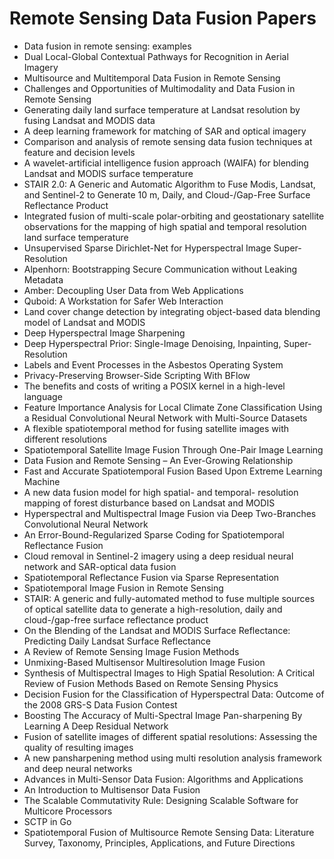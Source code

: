 # Remote Sensing Data Fusion Papers

<ul>

                             

 <li><a target="_blank" href="https://github.com/manjunath5496/Remote-Sensing-Data-Fusion-Papers/blob/master/d(1).pdf" style="text-decoration:none;">Data fusion in remote sensing: examples</a></li>

 <li><a target="_blank" href="https://github.com/manjunath5496/Remote-Sensing-Data-Fusion-Papers/blob/master/d(2).pdf" style="text-decoration:none;">Dual Local-Global Contextual Pathways for Recognition in Aerial Imagery</a></li>

<li><a target="_blank" href="https://github.com/manjunath5496/Remote-Sensing-Data-Fusion-Papers/blob/master/d(3).pdf" style="text-decoration:none;">Multisource and Multitemporal Data Fusion in Remote Sensing</a></li>
 <li><a target="_blank" href="https://github.com/manjunath5496/Remote-Sensing-Data-Fusion-Papers/blob/master/d(4).pdf" style="text-decoration:none;">Challenges and Opportunities of Multimodality and Data Fusion in Remote Sensing</a></li>                              
<li><a target="_blank" href="https://github.com/manjunath5496/Remote-Sensing-Data-Fusion-Papers/blob/master/d(5).pdf" style="text-decoration:none;">Generating daily land surface temperature at Landsat resolution by fusing Landsat and MODIS data</a></li>
<li><a target="_blank" href="https://github.com/manjunath5496/Remote-Sensing-Data-Fusion-Papers/blob/master/d(6).pdf" style="text-decoration:none;">A deep learning framework for matching of SAR and optical imagery</a></li>
 <li><a target="_blank" href="https://github.com/manjunath5496/Remote-Sensing-Data-Fusion-Papers/blob/master/d(7).pdf" style="text-decoration:none;">Comparison and analysis of remote sensing data fusion techniques at feature and decision levels</a></li>

 <li><a target="_blank" href="https://github.com/manjunath5496/Remote-Sensing-Data-Fusion-Papers/blob/master/d(8).pdf" style="text-decoration:none;"> A wavelet-artificial intelligence fusion approach (WAIFA) for blending Landsat and MODIS surface temperature</a></li>
   <li><a target="_blank" href="https://github.com/manjunath5496/Remote-Sensing-Data-Fusion-Papers/blob/master/d(9).pdf" style="text-decoration:none;">STAIR 2.0: A Generic and Automatic Algorithm to Fuse Modis, Landsat, and Sentinel-2 to Generate 10 m, Daily, and Cloud-/Gap-Free Surface Reflectance Product</a></li>
  
   
 <li><a target="_blank" href="https://github.com/manjunath5496/Remote-Sensing-Data-Fusion-Papers/blob/master/d(10).pdf" style="text-decoration:none;">Integrated fusion of multi-scale polar-orbiting and geostationary satellite observations for the mapping of high spatial and temporal resolution land surface temperature </a></li>                              
<li><a target="_blank" href="https://github.com/manjunath5496/Remote-Sensing-Data-Fusion-Papers/blob/master/d(11).pdf" style="text-decoration:none;">Unsupervised Sparse Dirichlet-Net for Hyperspectral Image Super-Resolution</a></li>
<li><a target="_blank" href="https://github.com/manjunath5496/Remote-Sensing-Data-Fusion-Papers/blob/master/d(12).pdf" style="text-decoration:none;">Alpenhorn: Bootstrapping Secure Communication without Leaking Metadata</a></li>
<li><a target="_blank" href="https://github.com/manjunath5496/Remote-Sensing-Data-Fusion-Papers/blob/master/d(13).pdf" style="text-decoration:none;">Amber: Decoupling User Data from Web Applications</a></li>

<li><a target="_blank" href="https://github.com/manjunath5496/Remote-Sensing-Data-Fusion-Papers/blob/master/d(14).pdf" style="text-decoration:none;">Quboid: A Workstation for Safer Web Interaction</a></li>
                              
<li><a target="_blank" href="https://github.com/manjunath5496/Remote-Sensing-Data-Fusion-Papers/blob/master/d(15).pdf" style="text-decoration:none;">Land cover change detection by integrating object-based data blending model of Landsat and MODIS</a></li>

<li><a target="_blank" href="https://github.com/manjunath5496/Remote-Sensing-Data-Fusion-Papers/blob/master/d(16).pdf" style="text-decoration:none;">Deep Hyperspectral Image Sharpening</a></li>

  <li><a target="_blank" href="https://github.com/manjunath5496/Remote-Sensing-Data-Fusion-Papers/blob/master/d(17).pdf" style="text-decoration:none;">Deep Hyperspectral Prior:
Single-Image Denoising, Inpainting, Super-Resolution</a></li>   
  
<li><a target="_blank" href="https://github.com/manjunath5496/Remote-Sensing-Data-Fusion-Papers/blob/master/d(18).pdf" style="text-decoration:none;">Labels and Event Processes
in the Asbestos Operating System</a></li> 

  
<li><a target="_blank" href="https://github.com/manjunath5496/Remote-Sensing-Data-Fusion-Papers/blob/master/d(19).pdf" style="text-decoration:none;">Privacy-Preserving Browser-Side Scripting With BFlow</a></li> 

<li><a target="_blank" href="https://github.com/manjunath5496/Remote-Sensing-Data-Fusion-Papers/blob/master/d(20).pdf" style="text-decoration:none;">The benefits and costs of writing a
POSIX kernel in a high-level language</a></li>

<li><a target="_blank" href="https://github.com/manjunath5496/Remote-Sensing-Data-Fusion-Papers/blob/master/d(21).pdf" style="text-decoration:none;">Feature Importance Analysis for Local Climate Zone Classification Using a Residual Convolutional Neural Network with Multi-Source Datasets</a></li>
<li><a target="_blank" href="https://github.com/manjunath5496/Remote-Sensing-Data-Fusion-Papers/blob/master/d(22).pdf" style="text-decoration:none;">A flexible spatiotemporal method for fusing satellite images with different resolutions</a></li> 
 <li><a target="_blank" href="https://github.com/manjunath5496/Remote-Sensing-Data-Fusion-Papers/blob/master/d(23).pdf" style="text-decoration:none;">Spatiotemporal Satellite Image Fusion Through One-Pair Image Learning</a></li> 
 

   <li><a target="_blank" href="https://github.com/manjunath5496/Remote-Sensing-Data-Fusion-Papers/blob/master/d(24).pdf" style="text-decoration:none;">Data Fusion and Remote Sensing – An Ever-Growing Relationship</a></li>
 
   <li><a target="_blank" href="https://github.com/manjunath5496/Remote-Sensing-Data-Fusion-Papers/blob/master/d(25).pdf" style="text-decoration:none;">Fast and Accurate Spatiotemporal Fusion Based Upon Extreme Learning Machine</a></li>                              
 <li><a target="_blank" href="https://github.com/manjunath5496/Remote-Sensing-Data-Fusion-Papers/blob/master/d(26).pdf" style="text-decoration:none;">A new data fusion model for high spatial- and temporal- resolution mapping of forest disturbance based on Landsat and MODIS</a></li>
 <li><a target="_blank" href="https://github.com/manjunath5496/Remote-Sensing-Data-Fusion-Papers/blob/master/d(27).pdf" style="text-decoration:none;">Hyperspectral and Multispectral Image Fusion via Deep Two-Branches Convolutional Neural Network</a></li>
   
 
   <li><a target="_blank" href="https://github.com/manjunath5496/Remote-Sensing-Data-Fusion-Papers/blob/master/d(28).pdf" style="text-decoration:none;">An Error-Bound-Regularized Sparse Coding for Spatiotemporal Reflectance Fusion</a></li>
 
   <li><a target="_blank" href="https://github.com/manjunath5496/Remote-Sensing-Data-Fusion-Papers/blob/master/d(29).pdf" style="text-decoration:none;">Cloud removal in Sentinel-2 imagery using a deep residual neural network and SAR-optical data fusion </a></li>                              

  <li><a target="_blank" href="https://github.com/manjunath5496/Remote-Sensing-Data-Fusion-Papers/blob/master/d(30).pdf" style="text-decoration:none;">Spatiotemporal Reflectance Fusion via Sparse Representation</a></li>
 
   <li><a target="_blank" href="https://github.com/manjunath5496/Remote-Sensing-Data-Fusion-Papers/blob/master/d(31).pdf" style="text-decoration:none;">Spatiotemporal Image Fusion in Remote Sensing</a></li> 
    <li><a target="_blank" href="https://github.com/manjunath5496/Remote-Sensing-Data-Fusion-Papers/blob/master/d(32).pdf" style="text-decoration:none;">STAIR: A generic and fully-automated method to fuse multiple sources of optical satellite data to generate a high-resolution, daily and cloud-/gap-free surface reflectance product</a></li> 

   <li><a target="_blank" href="https://github.com/manjunath5496/Remote-Sensing-Data-Fusion-Papers/blob/master/d(33).pdf" style="text-decoration:none;">On the Blending of the Landsat and MODIS Surface Reflectance: Predicting Daily Landsat Surface Reflectance</a></li>                              

  <li><a target="_blank" href="https://github.com/manjunath5496/Remote-Sensing-Data-Fusion-Papers/blob/master/d(34).pdf" style="text-decoration:none;">A Review of Remote Sensing Image Fusion Methods</a></li> 
 
  <li><a target="_blank" href="https://github.com/manjunath5496/Remote-Sensing-Data-Fusion-Papers/blob/master/d(35).pdf" style="text-decoration:none;">Unmixing-Based Multisensor Multiresolution Image Fusion</a></li> 

  <li><a target="_blank" href="https://github.com/manjunath5496/Remote-Sensing-Data-Fusion-Papers/blob/master/d(36).pdf" style="text-decoration:none;">Synthesis of Multispectral Images to High Spatial Resolution: A Critical Review of Fusion Methods Based on Remote Sensing Physics</a></li> 
 
<li><a target="_blank" href="https://github.com/manjunath5496/Remote-Sensing-Data-Fusion-Papers/blob/master/d(37).pdf" style="text-decoration:none;">Decision Fusion for the Classification of Hyperspectral Data: Outcome of the 2008 GRS-S Data Fusion Contest</a></li>
 <li><a target="_blank" href="https://github.com/manjunath5496/Remote-Sensing-Data-Fusion-Papers/blob/master/d(38).pdf" style="text-decoration:none;">Boosting The Accuracy of Multi-Spectral Image Pan-sharpening By Learning A Deep Residual Network</a></li>
<li><a target="_blank" href="https://github.com/manjunath5496/Remote-Sensing-Data-Fusion-Papers/blob/master/d(39).pdf" style="text-decoration:none;">Fusion of satellite images of different spatial resolutions: Assessing the quality of resulting images</a></li>
 <li><a target="_blank" href="https://github.com/manjunath5496/Remote-Sensing-Data-Fusion-Papers/blob/master/d(40).pdf" style="text-decoration:none;">A new pansharpening method using multi resolution analysis framework and deep neural networks</a></li>                              
<li><a target="_blank" href="https://github.com/manjunath5496/Remote-Sensing-Data-Fusion-Papers/blob/master/d(41).pdf" style="text-decoration:none;">Advances in Multi-Sensor Data Fusion: Algorithms and Applications</a></li>
<li><a target="_blank" href="https://github.com/manjunath5496/Remote-Sensing-Data-Fusion-Papers/blob/master/d(42).pdf" style="text-decoration:none;">An Introduction to Multisensor Data Fusion</a></li>
 
  <li><a target="_blank" href="https://github.com/manjunath5496/Remote-Sensing-Data-Fusion-Papers/blob/master/d(43).pdf" style="text-decoration:none;">The Scalable Commutativity Rule:
Designing Scalable Software for Multicore Processors</a></li>
 <li><a target="_blank" href="https://github.com/manjunath5496/Remote-Sensing-Data-Fusion-Papers/blob/master/d(44).pdf" style="text-decoration:none;">SCTP in Go</a></li>
   <li><a target="_blank" href="https://github.com/manjunath5496/Remote-Sensing-Data-Fusion-Papers/blob/master/d(45).pdf" style="text-decoration:none;">Spatiotemporal Fusion of Multisource Remote Sensing Data: Literature Survey, Taxonomy, Principles, Applications, and Future Directions</a></li>  
   
</ul>
  
  
